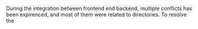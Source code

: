 During the integration between frontend end backend, multiple conflicts has been expirenced, and most of them were related to directories. To resolve the 
